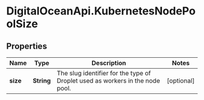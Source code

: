 # DigitalOceanApi.KubernetesNodePoolSize

## Properties
Name | Type | Description | Notes
------------ | ------------- | ------------- | -------------
**size** | **String** | The slug identifier for the type of Droplet used as workers in the node pool. | [optional] 
